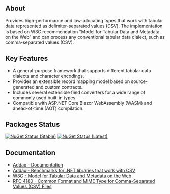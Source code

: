 ## About

Provides high-performance and low-allocating types that work with tabular data represented as delimiter-separated values (DSV). The implementation is based on W3C recommendation "Model for Tabular Data and Metadata on the Web" and can process any conventional tabular data dialect, such as comma-separated values (CSV).

## Key Features

- A general-purpose framework that supports different tabular data dialects and character encodings.
- Provides an extensible record mapping model based on source-generated and custom contracts.
- Includes several extensible field converters for a wide range of commonly used built-in types.
- Compatible with ASP.NET Core Blazor WebAssembly (WASM) and ahead-of-time (AOT) compilation.

## Packages Status

[![NuGet Status (Stable)](https://img.shields.io/nuget/v/Addax.Formats.Tabular.svg?label=nuget%3A%20stable&style=flat-square)](https://www.nuget.org/packages/Addax.Formats.Tabular)
[![NuGet Status (Latest)](https://img.shields.io/nuget/vpre/Addax.Formats.Tabular.svg?label=nuget%3A%20latest&style=flat-square)](https://www.nuget.org/packages/Addax.Formats.Tabular/absoluteLatest)

## Documentation

- [Addax - Documentation](https://alexanderkozlenko.github.io/addax)
- [Addax - Benchmarks for .NET libraries that work with CSV](https://github.com/alexanderkozlenko/addax-benchmarks)
- [W3C - Model for Tabular Data and Metadata on the Web](https://w3.org/TR/2015/REC-tabular-data-model-20151217)
- [RFC 4180 - Common Format and MIME Type for Comma-Separated Values (CSV) Files](https://datatracker.ietf.org/doc/html/rfc4180)
